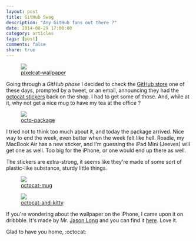 ```yaml
---
layout: post
title: GitHub Swag
description: "Any GitHub fans out there ?"
date: 2014-08-29 17:00:00
category: articles
tags: [post]
comments: false
share: true
---
```


<figure>
	<img src="http://guezota.github.com/images/pixelcat-wallpaper.jpg" />
	<figcaption><a href="https://www.flickr.com/photos/maique/15073748625/in/photostream/lightbox/">pixelcat-wallpaper</a></figcaption>
</figure>

Going through a *GitHub phase* I decided to check the [GitHub store](https://github.myshopify.com) one of these days, prompted by a tweet, or an email, announcing they had the [octocat stickers](https://github.myshopify.com/products/octocat-sticker-sheets) back on the shop. I had to get some of those. And, while at it, why not get a nice mug to have my tea at the office ? 

<figure>
	<img src="http://guezota.github.com/images/octo-package.jpg" />
	<figcaption><a href="https://www.flickr.com/photos/maique/14887047409/in/photostream/lightbox/">octo-package</a></figcaption>
</figure>

I tried not to think too much about it, and today the package arrived. Nice way to end the week, even better when the week felt like hell. Roadie, my MacBook Air has a new sticker, and I'm guessing the iPad Mini (Jeeves) will get one as well. Too big for the iPhone, or one would end up there as well.  

The stickers are extra-strong, it seems like they're made of some sort of plastic-like substance, sturdy little things.

<figure>
	<img src="http://guezota.github.com/images/octocat-mug.jpg" />
	<figcaption><a href="https://www.flickr.com/photos/maique/14887105270/in/photostream/lightbox/">octocat-mug</a></figcaption>
</figure>

<figure>
	<img src="http://guezota.github.com/images/octocat-and-kitty.jpg" />
	<figcaption><a href="https://www.flickr.com/photos/maique/14887145378/in/photostream/lightbox/">octocat-and-kitty</a></figcaption>
</figure>


If you're wondering about the wallpaper on the iPhone, I came upon it on dribbble. It's made by Mr. [Jason Long](https://dribbble.com/jasonlong) and you can find it [here](https://dribbble.com/shots/757886-Pixelcat-iPhone-Wallpaper). Love it.

Glad to have you home, :octocat:
